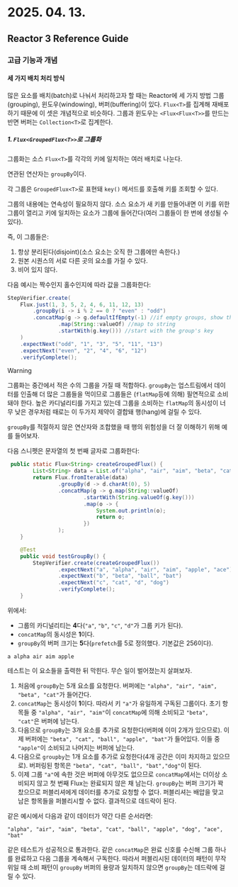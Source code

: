 # 2025. 04. 13.

## Reactor 3 Reference Guide

### 고급 기능과 개념

#### 세 가지 배치 처리 방식

많은 요소를 배치(batch)로 나눠서 처리하고자 할 때는 Reactor에 세 가지 방법 그룹(grouping), 윈도우(windowing), 버퍼(buffering)이 있다. `Flux<T>`를 집계해 재배포하기 때문에 이 셋은 개념적으로 비슷하다. 그룹과 윈도우는 `<Flux<Flux<T>>`를 만드는 반면 버퍼는 `Collection<T>`로 집계한다.

##### 1. `Flux<GroupedFlux<T>>`로 그룹화

그룹화는 소스 `Flux<T>`를 각각의 키에 일치하는 여러 배치로 나눈다.

연관된 연산자는 `groupBy`이다.

각 그룹은 `GroupedFlux<T>`로 표현돼 `key()` 메서드를 호출해 키를 조회할 수 있다.

그룹의 내용에는 연속성이 필요하지 않다. 소스 요소가 새 키를 만들어내면 이 키를 위한 그룹이 열리고 키에 일치하는 요소가 그룹에 들어간다(여러 그룹들이 한 번에 생성될 수 있다).

즉, 이 그룹들은:

1. 항상 분리된다(disjoint)(소스 요소는 오직 한 그룹에만 속한다.)
2. 원본 시퀀스의 서로 다른 곳의 요소를 가질 수 있다.
3. 비어 있지 않다.

다음 예시는 짝수인지 홀수인지에 따라 값을 그룹화한다:

```java
StepVerifier.create(
	Flux.just(1, 3, 5, 2, 4, 6, 11, 12, 13)
		.groupBy(i -> i % 2 == 0 ? "even" : "odd")
		.concatMap(g -> g.defaultIfEmpty(-1) //if empty groups, show them
				.map(String::valueOf) //map to string
				.startWith(g.key())) //start with the group's key
	)
	.expectNext("odd", "1", "3", "5", "11", "13")
	.expectNext("even", "2", "4", "6", "12")
	.verifyComplete();
```

> [!WARNING]
>
> 그룹화는 중간에서 적은 수의 그룹을 가질 때 적합하다. `groupBy`는 업스트림에서 데이터를 인출해 더 많은 그룹들을 먹이므로 그룹들은 (`flatMap`등에 의해) 필연적으로 소비돼야 한다. 높은 카디널리티를 가지고 있는데 그룹을 소비하는 `flatMap`의 동시성이 너무 낮은 경우처럼 때로는 이 두가지 제약이 결합돼 행(hang)에 걸릴 수 있다.

`groupBy`를 적절하지 않은 연산자와 조합했을 때 행의 위험성을 더 잘 이해하기 위해 예를 들어보자.

다음 스니펫은 문자열의 첫 번째 글자로 그룹화한다:

```java
 public static Flux<String> createGroupedFlux() {
        List<String> data = List.of("alpha", "air", "aim", "beta", "cat", "ball", "apple", "bat", "dog", "ace");
        return Flux.fromIterable(data)
                .groupBy(d -> d.charAt(0), 5)
                .concatMap(g -> g.map(String::valueOf)
                        .startWith(String.valueOf(g.key()))
                        .map(o -> {
                            System.out.println(o);
                            return o;
                        })
                );
    }

    @Test
    public void testGroupBy() {
        StepVerifier.create(createGroupedFlux())
                .expectNext("a", "alpha", "air", "aim", "apple", "ace")
                .expectNext("b", "beta", "ball", "bat")
                .expectNext("c", "cat", "d", "dog")
                .verifyComplete();
    }
```

위에서:

* 그룹의 카디널리티는 **4**다(`"a"`, `"b"`, `"c"`, `"d"`가 그룹 키가 된다).
* `concatMap`의 동시성은 **1**이다.
* `groupBy`의 버퍼 크기는 **5**다(`prefetch`를 5로 정의했다. 기본값은 256이다).

```
a alpha air aim apple
```

테스트는 이 요소들을 출력한 뒤 막힌다. 무슨 일이 벌어졌는지 살펴보자.

1. 처음에 `groupBy`는 5개 요소를 요청한다. 버퍼에는 `"alpha", "air", "aim", "beta", "cat"`가 들어간다.
2. `concatMap`는 동시성이 **1**이다. 따라서 키 `"a"`가 유일하게 구독된 그룹이다. 초기 항목들 중 `"alpha", "air", "aim"`이 `concatMap`에 의해 소비되고 `"beta", "cat"`은 버퍼에 남는다.
3. 다음으로 `groupBy`는 3개 요소를 추가로 요청한다(버퍼에 이미 2개가 있으므로). 이제 버퍼에는 `"beta", "cat", "ball", "apple", "bat"`가 들어있다. 이들 중 `"apple"`이 소비되고 나머지는 버퍼에 남는다.
4. 다음으로 `groupby`는 1개 요소를 추가로 요청한다(4개 공간은 이미 차지하고 있으므로). 버퍼링된 항목은 `"beta", "cat", "ball", "bat","dog"`이 된다.
5. 이제 그룹 `"a"`에 속한 것은 버퍼에 아무것도 없으므로 `concatMap`에서는 더이상 소비되지 않고 첫 번째 Flux는 완료되지 않은 채 남는다. `groupBy`는 버퍼 크기가 꽉 찼으므로 퍼블리셔에게 데이터를 추가로 요청할 수 없다. 퍼블리셔는 배압을 맞고 남은 항목들을 퍼블리시할 수 없다. 결과적으로 데드락이 된다.

같은 예시에서 다음과 같이 데이터가 약간 다른 순서라면:

```
"alpha", "air", "aim", "beta", "cat", "ball", "apple", "dog", "ace", "bat"
```

같은 테스트가 성공적으로 통과한다. 같은 `concatMap`은 완료 신호를 수신해 그룹 하나를 완료하고 다음 그룹을 계속해서 구독한다. 따라서 퍼블리시된 데이터의 패턴이 무작위일 때 소비 패턴이 `groupBy` 버퍼의 용량과 일치하지 않으면 `groupBy`는 데드락에 걸릴 수 있다.



